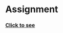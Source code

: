 # Assignment

### [Click to see](https://soumyaranjan07.notion.site/Chapter-02-Igniting-Our-App-0e748ad41f1545eb8d5e3568bf0b4651)

